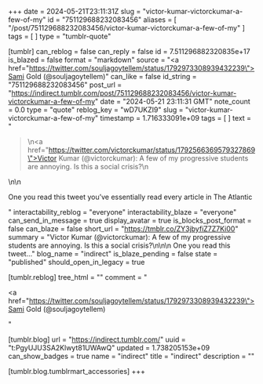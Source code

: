+++
date = 2024-05-21T23:11:31Z
slug = "victor-kumar-victorckumar-a-few-of-my"
id = "751129688232083456"
aliases = [ "/post/751129688232083456/victor-kumar-victorckumar-a-few-of-my" ]
tags = [ ]
type = "tumblr-quote"

[tumblr]
can_reblog = false
can_reply = false
id = 7.511296882320835e+17
is_blazed = false
format = "markdown"
source = "<a href=\"https://twitter.com/souljagoytellem/status/1792973308939432239\">Sami Gold (@souljagoytellem)</a>"
can_like = false
id_string = "751129688232083456"
post_url = "https://indirect.tumblr.com/post/751129688232083456/victor-kumar-victorckumar-a-few-of-my"
date = "2024-05-21 23:11:31 GMT"
note_count = 0.0
type = "quote"
reblog_key = "wD7UKZI9"
slug = "victor-kumar-victorckumar-a-few-of-my"
timestamp = 1.716333091e+09
tags = [ ]
text = "<blockquote><p>\n<a href=\"https://twitter.com/victorckumar/status/1792566369579327869\">Victor Kumar (@victorckumar)</a>: A few of my progressive students are annoying. Is this a social crisis?\n</p></blockquote>\n\n<p>One you read this tweet you’ve essentially read every article in The Atlantic</p>"
interactability_reblog = "everyone"
interactability_blaze = "everyone"
can_send_in_message = true
display_avatar = true
is_blocks_post_format = false
can_blaze = false
short_url = "https://tmblr.co/ZY3jbyfiZ7Z7Ki00"
summary = "Victor Kumar (@victorckumar): A few of my progressive students are annoying. Is this a social crisis?\n\n\n One you read this tweet..."
blog_name = "indirect"
is_blaze_pending = false
state = "published"
should_open_in_legacy = true

[tumblr.reblog]
tree_html = ""
comment = "<p><a href=\"https://twitter.com/souljagoytellem/status/1792973308939432239\">Sami Gold (@souljagoytellem)</a></p>"

[tumblr.blog]
url = "https://indirect.tumblr.com/"
uuid = "t:PgyUJU3SA2Klwyt81UWAwQ"
updated = 1.738205153e+09
can_show_badges = true
name = "indirect"
title = "indirect"
description = ""

[tumblr.blog.tumblrmart_accessories]
+++
